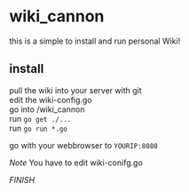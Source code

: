 # wiki_cannon
this is a simple to install and run personal Wiki!  
  
## install
pull the wiki into your server with git  
edit the wiki-config.go     
go into /wiki_cannon    
run ```go get ./...```    
run ```go run *.go```  
  
go with your webbrowser to ```YOURIP:8080```  
  
*Note*
You have to edit wiki-conifg.go
  
  
*FINISH*
